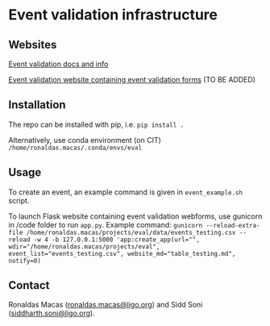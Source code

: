 # Event validation infrastructure

## Websites

[Event validation docs and info](https://ldas-jobs.ligo.caltech.edu/~dqr/event_validation/)

[Event validation website containing event validation forms](404) (TO BE ADDED)

## Installation

The repo can be installed with pip, i.e. `pip install .`

Alternatively, use conda environment (on CIT) `/home/ronaldas.macas/.conda/envs/eval`

## Usage

To create an event, an example command is given in `event_example.sh` script.

To launch Flask website containing event validation webforms, use gunicorn in /code folder to run `app.py`. Example command:
`gunicorn --reload-extra-file /home/ronaldas.macas/projects/eval/data/events_testing.csv --reload -w 4 -b 127.0.0.1:5000 'app:create_app(url="", wdir="/home/ronaldas.macas/projects/eval", event_list="events_testing.csv", website_md="table_testing.md", notify=0)`

## Contact

Ronaldas Macas (ronaldas.macas@ligo.org) and Sidd Soni (siddharth.soni@ligo.org). 
